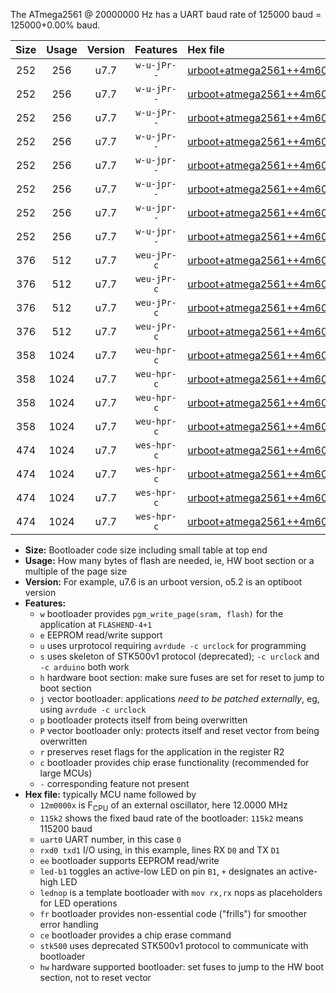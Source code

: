 The ATmega2561 @ 20000000 Hz has a UART baud rate of 125000 baud = 125000+0.00% baud.

|Size|Usage|Version|Features|Hex file|
|:-:|:-:|:-:|:-:|:--|
|252|256|u7.7|`w-u-jPr--`|[urboot+atmega2561++4m6080x+++28k8_uart0_rxe0_txe1_led+b5.hex](https://raw.githubusercontent.com/stefanrueger/urboot.hex/main/mcus/atmega2561/external_oscillator/fcpu++4m6080_Hz/br+++28k8_bps/urboot+atmega2561++4m6080x+++28k8_uart0_rxe0_txe1_led+b5.hex)|
|252|256|u7.7|`w-u-jPr--`|[urboot+atmega2561++4m6080x+++28k8_uart0_rxe0_txe1_lednop.hex](https://raw.githubusercontent.com/stefanrueger/urboot.hex/main/mcus/atmega2561/external_oscillator/fcpu++4m6080_Hz/br+++28k8_bps/urboot+atmega2561++4m6080x+++28k8_uart0_rxe0_txe1_lednop.hex)|
|252|256|u7.7|`w-u-jPr--`|[urboot+atmega2561++4m6080x+++28k8_uart1_rxd2_txd3_led+b5.hex](https://raw.githubusercontent.com/stefanrueger/urboot.hex/main/mcus/atmega2561/external_oscillator/fcpu++4m6080_Hz/br+++28k8_bps/urboot+atmega2561++4m6080x+++28k8_uart1_rxd2_txd3_led+b5.hex)|
|252|256|u7.7|`w-u-jPr--`|[urboot+atmega2561++4m6080x+++28k8_uart1_rxd2_txd3_lednop.hex](https://raw.githubusercontent.com/stefanrueger/urboot.hex/main/mcus/atmega2561/external_oscillator/fcpu++4m6080_Hz/br+++28k8_bps/urboot+atmega2561++4m6080x+++28k8_uart1_rxd2_txd3_lednop.hex)|
|252|256|u7.7|`w-u-jpr--`|[urboot+atmega2561++4m6080x+++28k8_uart0_rxe0_txe1_led+b5_fr.hex](https://raw.githubusercontent.com/stefanrueger/urboot.hex/main/mcus/atmega2561/external_oscillator/fcpu++4m6080_Hz/br+++28k8_bps/urboot+atmega2561++4m6080x+++28k8_uart0_rxe0_txe1_led+b5_fr.hex)|
|252|256|u7.7|`w-u-jpr--`|[urboot+atmega2561++4m6080x+++28k8_uart0_rxe0_txe1_lednop_fr.hex](https://raw.githubusercontent.com/stefanrueger/urboot.hex/main/mcus/atmega2561/external_oscillator/fcpu++4m6080_Hz/br+++28k8_bps/urboot+atmega2561++4m6080x+++28k8_uart0_rxe0_txe1_lednop_fr.hex)|
|252|256|u7.7|`w-u-jpr--`|[urboot+atmega2561++4m6080x+++28k8_uart1_rxd2_txd3_led+b5_fr.hex](https://raw.githubusercontent.com/stefanrueger/urboot.hex/main/mcus/atmega2561/external_oscillator/fcpu++4m6080_Hz/br+++28k8_bps/urboot+atmega2561++4m6080x+++28k8_uart1_rxd2_txd3_led+b5_fr.hex)|
|252|256|u7.7|`w-u-jpr--`|[urboot+atmega2561++4m6080x+++28k8_uart1_rxd2_txd3_lednop_fr.hex](https://raw.githubusercontent.com/stefanrueger/urboot.hex/main/mcus/atmega2561/external_oscillator/fcpu++4m6080_Hz/br+++28k8_bps/urboot+atmega2561++4m6080x+++28k8_uart1_rxd2_txd3_lednop_fr.hex)|
|376|512|u7.7|`weu-jPr-c`|[urboot+atmega2561++4m6080x+++28k8_uart0_rxe0_txe1_ee_led+b5_fr_ce.hex](https://raw.githubusercontent.com/stefanrueger/urboot.hex/main/mcus/atmega2561/external_oscillator/fcpu++4m6080_Hz/br+++28k8_bps/urboot+atmega2561++4m6080x+++28k8_uart0_rxe0_txe1_ee_led+b5_fr_ce.hex)|
|376|512|u7.7|`weu-jPr-c`|[urboot+atmega2561++4m6080x+++28k8_uart0_rxe0_txe1_ee_lednop_fr_ce.hex](https://raw.githubusercontent.com/stefanrueger/urboot.hex/main/mcus/atmega2561/external_oscillator/fcpu++4m6080_Hz/br+++28k8_bps/urboot+atmega2561++4m6080x+++28k8_uart0_rxe0_txe1_ee_lednop_fr_ce.hex)|
|376|512|u7.7|`weu-jPr-c`|[urboot+atmega2561++4m6080x+++28k8_uart1_rxd2_txd3_ee_led+b5_fr_ce.hex](https://raw.githubusercontent.com/stefanrueger/urboot.hex/main/mcus/atmega2561/external_oscillator/fcpu++4m6080_Hz/br+++28k8_bps/urboot+atmega2561++4m6080x+++28k8_uart1_rxd2_txd3_ee_led+b5_fr_ce.hex)|
|376|512|u7.7|`weu-jPr-c`|[urboot+atmega2561++4m6080x+++28k8_uart1_rxd2_txd3_ee_lednop_fr_ce.hex](https://raw.githubusercontent.com/stefanrueger/urboot.hex/main/mcus/atmega2561/external_oscillator/fcpu++4m6080_Hz/br+++28k8_bps/urboot+atmega2561++4m6080x+++28k8_uart1_rxd2_txd3_ee_lednop_fr_ce.hex)|
|358|1024|u7.7|`weu-hpr-c`|[urboot+atmega2561++4m6080x+++28k8_uart0_rxe0_txe1_ee_led+b5_fr_ce_hw.hex](https://raw.githubusercontent.com/stefanrueger/urboot.hex/main/mcus/atmega2561/external_oscillator/fcpu++4m6080_Hz/br+++28k8_bps/urboot+atmega2561++4m6080x+++28k8_uart0_rxe0_txe1_ee_led+b5_fr_ce_hw.hex)|
|358|1024|u7.7|`weu-hpr-c`|[urboot+atmega2561++4m6080x+++28k8_uart0_rxe0_txe1_ee_lednop_fr_ce_hw.hex](https://raw.githubusercontent.com/stefanrueger/urboot.hex/main/mcus/atmega2561/external_oscillator/fcpu++4m6080_Hz/br+++28k8_bps/urboot+atmega2561++4m6080x+++28k8_uart0_rxe0_txe1_ee_lednop_fr_ce_hw.hex)|
|358|1024|u7.7|`weu-hpr-c`|[urboot+atmega2561++4m6080x+++28k8_uart1_rxd2_txd3_ee_led+b5_fr_ce_hw.hex](https://raw.githubusercontent.com/stefanrueger/urboot.hex/main/mcus/atmega2561/external_oscillator/fcpu++4m6080_Hz/br+++28k8_bps/urboot+atmega2561++4m6080x+++28k8_uart1_rxd2_txd3_ee_led+b5_fr_ce_hw.hex)|
|358|1024|u7.7|`weu-hpr-c`|[urboot+atmega2561++4m6080x+++28k8_uart1_rxd2_txd3_ee_lednop_fr_ce_hw.hex](https://raw.githubusercontent.com/stefanrueger/urboot.hex/main/mcus/atmega2561/external_oscillator/fcpu++4m6080_Hz/br+++28k8_bps/urboot+atmega2561++4m6080x+++28k8_uart1_rxd2_txd3_ee_lednop_fr_ce_hw.hex)|
|474|1024|u7.7|`wes-hpr-c`|[urboot+atmega2561++4m6080x+++28k8_uart0_rxe0_txe1_ee_led+b5_fr_ce_stk500_hw.hex](https://raw.githubusercontent.com/stefanrueger/urboot.hex/main/mcus/atmega2561/external_oscillator/fcpu++4m6080_Hz/br+++28k8_bps/urboot+atmega2561++4m6080x+++28k8_uart0_rxe0_txe1_ee_led+b5_fr_ce_stk500_hw.hex)|
|474|1024|u7.7|`wes-hpr-c`|[urboot+atmega2561++4m6080x+++28k8_uart0_rxe0_txe1_ee_lednop_fr_ce_stk500_hw.hex](https://raw.githubusercontent.com/stefanrueger/urboot.hex/main/mcus/atmega2561/external_oscillator/fcpu++4m6080_Hz/br+++28k8_bps/urboot+atmega2561++4m6080x+++28k8_uart0_rxe0_txe1_ee_lednop_fr_ce_stk500_hw.hex)|
|474|1024|u7.7|`wes-hpr-c`|[urboot+atmega2561++4m6080x+++28k8_uart1_rxd2_txd3_ee_led+b5_fr_ce_stk500_hw.hex](https://raw.githubusercontent.com/stefanrueger/urboot.hex/main/mcus/atmega2561/external_oscillator/fcpu++4m6080_Hz/br+++28k8_bps/urboot+atmega2561++4m6080x+++28k8_uart1_rxd2_txd3_ee_led+b5_fr_ce_stk500_hw.hex)|
|474|1024|u7.7|`wes-hpr-c`|[urboot+atmega2561++4m6080x+++28k8_uart1_rxd2_txd3_ee_lednop_fr_ce_stk500_hw.hex](https://raw.githubusercontent.com/stefanrueger/urboot.hex/main/mcus/atmega2561/external_oscillator/fcpu++4m6080_Hz/br+++28k8_bps/urboot+atmega2561++4m6080x+++28k8_uart1_rxd2_txd3_ee_lednop_fr_ce_stk500_hw.hex)|

- **Size:** Bootloader code size including small table at top end
- **Usage:** How many bytes of flash are needed, ie, HW boot section or a multiple of the page size
- **Version:** For example, u7.6 is an urboot version, o5.2 is an optiboot version
- **Features:**
  + `w` bootloader provides `pgm_write_page(sram, flash)` for the application at `FLASHEND-4+1`
  + `e` EEPROM read/write support
  + `u` uses urprotocol requiring `avrdude -c urclock` for programming
  + `s` uses skeleton of STK500v1 protocol (deprecated); `-c urclock` and `-c arduino` both work
  + `h` hardware boot section: make sure fuses are set for reset to jump to boot section
  + `j` vector bootloader: applications *need to be patched externally*, eg, using `avrdude -c urclock`
  + `p` bootloader protects itself from being overwritten
  + `P` vector bootloader only: protects itself and reset vector from being overwritten
  + `r` preserves reset flags for the application in the register R2
  + `c` bootloader provides chip erase functionality (recommended for large MCUs)
  + `-` corresponding feature not present
- **Hex file:** typically MCU name followed by
  + `12m0000x` is F<sub>CPU</sub> of an external oscillator, here 12.0000 MHz
  + `115k2` shows the fixed baud rate of the bootloader: `115k2` means 115200 baud
  + `uart0` UART number, in this case `0`
  + `rxd0 txd1` I/O using, in this example, lines RX `D0` and TX `D1`
  + `ee` bootloader supports EEPROM read/write
  + `led-b1` toggles an active-low LED on pin `B1`, `+` designates an active-high LED
  + `lednop` is a template bootloader with `mov rx,rx` nops as placeholders for LED operations
  + `fr` bootloader provides non-essential code ("frills") for smoother error handling
  + `ce` bootloader provides a chip erase command
  + `stk500` uses deprecated STK500v1 protocol to communicate with bootloader
  + `hw` hardware supported bootloader: set fuses to jump to the HW boot section, not to reset vector
